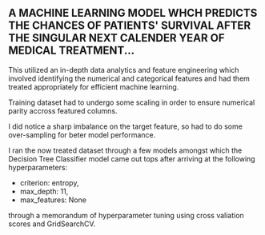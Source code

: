 ## A MACHINE LEARNING MODEL WHCH PREDICTS THE CHANCES OF PATIENTS' SURVIVAL AFTER THE SINGULAR NEXT CALENDER YEAR OF MEDICAL TREATMENT...

This utilized an in-depth data analytics and feature engineering which involved identifying the numerical and categorical features and had them treated appropriately
for efficient machine learning.

Training dataset had to undergo some scaling in order to ensure numerical parity accross featured columns.

I did notice a sharp imbalance on the target feature, so had to do some over-sampling for beter model performance.

I ran the now treated dataset through a few models amongst which the Decision Tree Classifier model came out tops after arriving at the following hyperparameters:

* criterion: entropy, 
* max_depth: 11, 
* max_features: None

through a memorandum of hyperparameter tuning using cross valiation scores and GridSearchCV.
